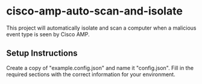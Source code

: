 # cisco-amp-auto-scan-and-isolate

This project will automatically isolate and scan a computer when a malicious event type is seen by Cisco AMP.

## Setup Instructions

Create a copy of "example.config.json" and name it "config.json". Fill in the required sections with the correct information for your environment.
